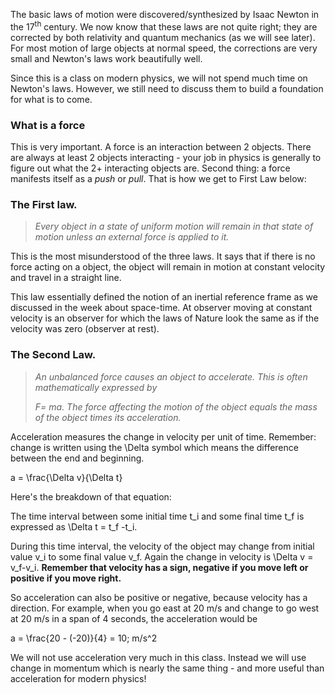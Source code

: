The basic laws of motion were discovered/synthesized by Isaac Newton in the 17<sup>th</sup> century. We now know that these laws are not quite right; they are corrected by both relativity and quantum mechanics (as we will see later). For most motion of large objects at normal speed, the corrections are very small and Newton's laws work beautifully well.

Since this is a class on modern physics, we will not spend much time on Newton's laws. However, we still need to discuss them to build a foundation for what is to come.

### What is a force
This is very important. A force is an interaction between 2 objects. There are always at least 2 objects interacting - your job in physics is generally to figure out what the 2+ interacting objects are. Second thing: a force manifests itself as a _push_ or _pull_. That is how we get to First Law below:

### The First law.

> _Every object in a state of uniform motion will remain in that state of motion unless an external force is applied to it._

This is the most misunderstood of the three laws. It says that if there is no force acting on a object, the object will remain in motion at constant velocity and travel in a straight line.

This law essentially defined the notion of an inertial reference frame as we discussed in the week about space-time. At observer moving at constant velocity is an observer for which the laws of Nature look the same as if the velocity was zero (observer at rest).

### The Second Law.

> _An unbalanced force causes an object to accelerate. This is often mathematically expressed by_
>
> _<lrn-math>F= ma</lrn-math>. The force affecting the motion of the object equals the mass of the object times its acceleration._

Acceleration measures the change in velocity per unit of time. Remember: change is written using the <lrn-math>\Delta</lrn-math> symbol which means the difference between the end and beginning.

<lrn-math>a = \frac{\Delta v}{\Delta t}</lrn-math>

Here's the breakdown of that equation:

The time interval between some initial time <lrn-math>t_i</lrn-math> and some final time <lrn-math>t_f</lrn-math> is expressed as <lrn-math>\Delta t = t_f -t_i</lrn-math>.

During this time interval, the velocity of the object may change from initial value <lrn-math>v_i</lrn-math> to some final value <lrn-math>v_f</lrn-math>. Again the change in velocity is <lrn-math>\Delta v = v_f-v_i</lrn-math>. **Remember that velocity has a sign, negative if you move left or positive if you move right.**



So acceleration can also be positive or negative, because velocity has a direction. For example, when you go east at 20 m/s and change to go west at 20 m/s in a span of 4 seconds, the acceleration would be

<lrn-math>a = \frac{20 - (-20)}{4} = 10\; m/s^2</lrn-math>

We will not use acceleration very much in this class. Instead we will use change in momentum which is nearly the same thing - and more useful than acceleration for modern physics!
